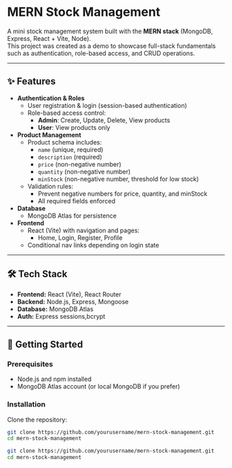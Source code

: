 # MERN Stock Management

A mini stock management system built with the **MERN stack** (MongoDB, Express, React + Vite, Node).  
This project was created as a demo to showcase full-stack fundamentals such as authentication, role-based access, and CRUD operations.

---

## ✨ Features

- **Authentication & Roles**
  - User registration & login (session-based authentication)
  - Role-based access control:
    - **Admin**: Create, Update, Delete, View products
    - **User**: View products only
- **Product Management**
  - Product schema includes:
    - `name` (unique, required)
    - `description` (required)
    - `price` (non-negative number)
    - `quantity` (non-negative number)
    - `minStock` (non-negative number, threshold for low stock)
  - Validation rules:
    - Prevent negative numbers for price, quantity, and minStock
    - All required fields enforced
- **Database**
  - MongoDB Atlas for persistence
- **Frontend**
  - React (Vite) with navigation and pages:
    - Home, Login, Register, Profile
  - Conditional nav links depending on login state

---

## 🛠️ Tech Stack

- **Frontend:** React (Vite), React Router  
- **Backend:** Node.js, Express, Mongoose  
- **Database:** MongoDB Atlas  
- **Auth:** Express sessions,bcrypt

---

## 🚀 Getting Started

### Prerequisites
- Node.js and npm installed
- MongoDB Atlas account (or local MongoDB if you prefer)

### Installation

Clone the repository:
```bash
git clone https://github.com/yourusername/mern-stock-management.git
cd mern-stock-management

git clone https://github.com/yourusername/mern-stock-management.git
cd mern-stock-management
